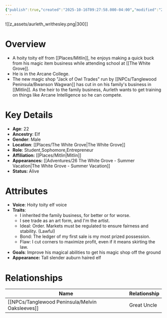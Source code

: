 ```yaml
---
{"publish":true,"created":"2025-10-16T09:27:58.000-04:00","modified":"2025-10-16T14:05:50.951-04:00","published":"2025-10-16T14:05:50.951-04:00","cssclasses":"","Age":"22","Ancestry":["Elf"],"Gender":"Male","Location":["[[Places/The White Grove]]"],"Role":["Student","Sophomore","Entrepreneur"],"Affiliation":["[[Places/Mitlin]]"],"Appearances":["[[26 The White Grove - Summer Vacation|The White Grove - Summer Vacation]]"],"Status":"Alive"}
---
```


![[z_assets/aurleth_writhesley.png|300]]

# Overview
- A hoity toity elf from [[Places/Mitlin]], he enjoys making a quick buck from his magic item business while attending school at [[The White Grove]].
- He is in the Arcane College.
- The new magic shop "Jack of Owl Trades" run by [[NPCs/Tanglewood Peninsula/Bwanson Wagwan]] has cut in on his family's business in [[Mitlin]]. As the heir to the family business, Aurleth wants to get training on things like Arcane Intelligence so he can compete.

# Key Details
- **Age**: 22
- **Ancestry**: Elf
- **Gender**: Male
- **Location**: [[Places/The White Grove\|The White Grove]]
- **Role**: Student,Sophomore,Entrepreneur
- **Affiliation:** [[Places/Mitlin\|Mitlin]]
- **Appearances:** [[Adventures/26 The White Grove - Summer Vacation\|The White Grove - Summer Vacation]]
- **Status:** Alive

# Attributes
- **Voice**: Hoity toity elf voice
- **Traits**: 
	- I inherited the family business, for better or for worse.
	- I see trade as an art form, and I'm the artist.
	- Ideal: Order. Markets must be regulated to ensure fairness and stability. (Lawful)
	- Bond: The ledger of my first sale is my most prized possession.
	- Flaw: I cut corners to maximize profit, even if it means skirting the law.
- **Goals**: Improve his magical abilities to get his magic shop off the ground
- **Appearance:** Tall slender auburn haired elf

# Relationships

| Name                  | Relationship |
| --------------------- | ------------ |
| [[NPCs/Tanglewood Peninsula/Melvin Oaksleeves]] | Great Uncle  |

